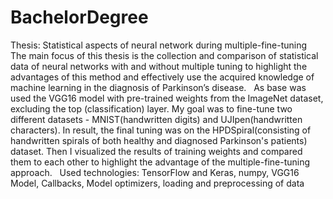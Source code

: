 # BachelorDegree
Thesis: Statistical aspects of neural network during multiple-fine-tuning
&nbsp;
The main focus of this thesis is the collection and comparison of statistical data of neural
networks with and without multiple tuning to highlight the advantages of this method
and effectively use the acquired knowledge of machine learning in the diagnosis of
Parkinson’s disease.
&nbsp;
As base was used the VGG16 model with pre-trained weights from the ImageNet dataset,
excluding the top (classification) layer. My goal was to fine-tune two different datasets -
MNIST(handwritten digits) and UJIpen(handwritten characters). In result, the final tuning
was on the HPDSpiral(consisting of handwritten spirals of both healthy and diagnosed
Parkinson's patients) dataset. Then I visualized the results of training weights and
compared them to each other to highlight the advantage of the multiple-fine-tuning
approach.
&nbsp;
Used technologies: TensorFlow and Keras, numpy, VGG16 Model, Callbacks, Model
optimizers, loading and preprocessing of data
